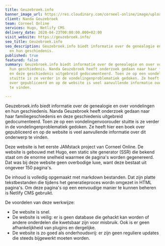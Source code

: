```yaml
---
title: Geuzebroek.info
banner_image_url: https://res.cloudinary.com/corneel-online/image/upload/v1602856410/corneel/geuzebroek_uk0ljo.jpg
client: Nanda Geuzebroek
team: Corneel Online
services: Hugo, Netlify CMS
delivery_date: 2020-04-23T00:00:00.000+02:00
visit_website: https://geuzebroek.info/
seo_title: Geuzebroek.info
seo_description: Geuzebroek.info biedt informatie over de genealogie en over vondelingen
  en hun geschiedenis.
published: true
featured: false
summary: Geuzebroek.info biedt informatie over de genealogie en over vondelingen en
  hun geschiedenis. Nanda Geuzebroek heeft onderzoek gedaan naar haar familiegeschiedenis
  en deze geschiedenis uitgebreid gedocumenteerd. Toen ze op een vondelingenvoorouder
  stuitte is ze verder in de vondelingenproblematiek gedoken. Ze heeft hier een boek
  over gepubliceerd en op de website is veel aanvullende informatie over dit onderwerp
  te vinden.

---
```

Geuzebroek.info biedt informatie over de genealogie en over vondelingen en hun geschiedenis. Nanda Geuzebroek heeft onderzoek gedaan naar haar familiegeschiedenis en deze geschiedenis uitgebreid gedocumenteerd. Toen ze op een vondelingenvoorouder stuitte is ze verder in de vondelingenproblematiek gedoken. Ze heeft hier een boek over gepubliceerd en op de website is veel aanvullende informatie over dit onderwerp te vinden.

Deze website is het eerste JAMstack project van Corneel Online. De website is gebouwd met Hugo, een static site generator (SSR) die bekend staat om de enorme snelheid waarmee de pagina's worden gegenereerd. Dat was bij deze website geen overbodige luxe, want deze bestaat uit ongeveer 150 pagina's.

De inhoud is volledig opgemaakt met markdown bestanden. Dat zijn platte tekstbestanden die tijdens het generatieproces wordn omgezet in HTML pagina's. Om deze pagina's op een eenvoudige manier te kunnen beheren is Netlify CMS gebruikt.

De voordelen van deze werkwijze:

- De website is snel.
- De website is veilig: er is geen database die gehackt kan worden of andere onderdelen die kwetsbaar zijn voor misbruik. Ook is er geen afhankelijkheid van plugins en dergelijke.
- De website is zo goed als onderhoudsvrij: er zijn geen reguliere updates die steeds bijgewerkt moeten worden.